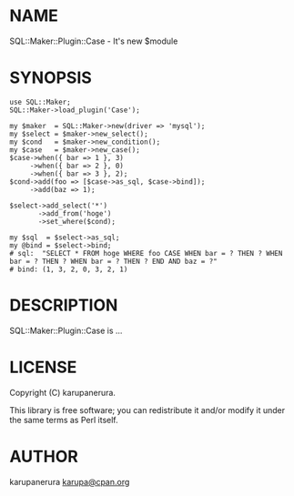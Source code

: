 # NAME

SQL::Maker::Plugin::Case - It's new $module

# SYNOPSIS

    use SQL::Maker;
    SQL::Maker->load_plugin('Case');

    my $maker  = SQL::Maker->new(driver => 'mysql');
    my $select = $maker->new_select();
    my $cond   = $maker->new_condition();
    my $case   = $maker->new_case();
    $case->when({ bar => 1 }, 3)
         ->when({ bar => 2 }, 0)
         ->when({ bar => 3 }, 2);
    $cond->add(foo => [$case->as_sql, $case->bind]);
         ->add(baz => 1);

    $select->add_select('*')
           ->add_from('hoge')
           ->set_where($cond);

    my $sql  = $select->as_sql;
    my @bind = $select->bind;
    # sql:  "SELECT * FROM hoge WHERE foo CASE WHEN bar = ? THEN ? WHEN bar = ? THEN ? WHEN bar = ? THEN ? END AND baz = ?"
    # bind: (1, 3, 2, 0, 3, 2, 1)

# DESCRIPTION

SQL::Maker::Plugin::Case is ...

# LICENSE

Copyright (C) karupanerura.

This library is free software; you can redistribute it and/or modify
it under the same terms as Perl itself.

# AUTHOR

karupanerura <karupa@cpan.org>
